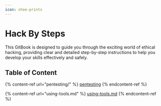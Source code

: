 ```yaml
---
icon: shoe-prints
---
```


# Hack By Steps

This GitBook is designed to guide you through the exciting world of ethical hacking, providing clear and detailed step-by-step instructions to help you develop your skills effectively and safely.

## Table of Content

{% content-ref url="pentesting/" %}
[pentesting](pentesting/)
{% endcontent-ref %}

{% content-ref url="using-tools.md" %}
[using-tools.md](using-tools.md)
{% endcontent-ref %}

